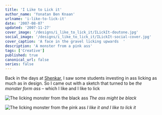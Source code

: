 ```yaml
---
title: 'I Like to Lick it'
author_name: 'Yonatan Ben Knaan'
urlname: 'i-like-to-lick-it'
date: '2007-08-07'
updated: '2007-11-27'
cover_image: '/designs/i_like_to_lick_it/ILickIt-doutone.jpg'
social_image: '/designs/i_like_to_lick_it/ILickIt-social-cover.jpg'
cover_caption: 'A face in the gravel licking upwards  '
description: 'A monster from a pink ass'
tags: ['Creative']
published: true
canonical_url: false
series: false
---
```


Back in the days at [Shenkar](https://www.shenkar.ac.il/en), I saw some students investing in ass licking as much as in design. So I came out with a sketch that turned to be _the monster form ass_ – which I like and I like to lick

![The licking monster from the black ass](/designs/i_like_to_lick_it/ILickIt-baba-v.jpg)
*The ass might be black*

![The licking monster from the pink ass](/designs/i_like_to_lick_it/ILickIt-doutone.jpg)
*I like it and I like to lick it*












